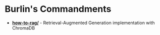 # Burlin's Commandments

- [**how-to-rag/**](how-to-rag/README.md) - Retrieval-Augmented Generation implementation with ChromaDB
